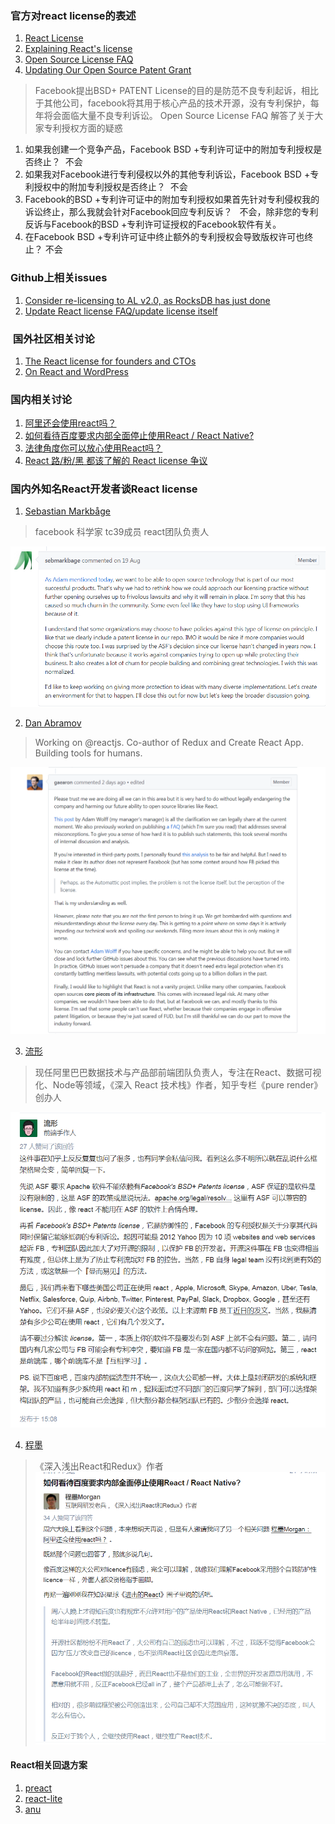 ### 官方对react license的表述
1. [React License](https://github.com/facebook/react/blob/master/LICENSE)
2. [Explaining React's license](https://code.facebook.com/posts/112130496157735/explaining-react-s-license/)
3. [Open Source License FAQ](https://code.facebook.com/pages/850928938376556)
4. [Updating Our Open Source Patent Grant](https://code.facebook.com/posts/1639473982937255/updating-our-open-source-patent-grant/)
> Facebook提出BSD+ PATENT License的目的是防范不良专利起诉，相比于其他公司，facebook将其用于核心产品的技术开源，没有专利保护，每年将会面临大量不良专利诉讼。
>  Open Source License FAQ 解答了关于大家专利授权方面的疑惑
 1. 如果我创建一个竞争产品，Facebook BSD +专利许可证中的附加专利授权是否终止？
  不会
 2. 如果我对Facebook进行专利侵权以外的其他专利诉讼，Facebook BSD +专利授权中的附加专利授权是否终止？
  不会
 3. Facebook的BSD +专利许可证中的附加专利授权如果首先针对专利侵权我的诉讼终止，那么我就会针对Facebook回应专利反诉？
   不会，除非您的专利反诉与Facebook的BSD +专利许可证授权的Facebook软件有关。
 4. 在Facebook BSD +专利许可证中终止额外的专利授权会导致版权许可也终止？
 不会

### Github上相关issues

1. [Consider re-licensing to AL v2.0, as RocksDB has just done](https://github.com/facebook/react/issues/10191)
2. [Update React license FAQ/update license itself ](https://github.com/facebook/react/issues/10719)

###  国外社区相关讨论
1. [The React license for founders and CTOs](https://medium.com/@ji/the-react-license-for-founders-and-ctos-b38d2538f3e5)
2. [On React and WordPress](https://ma.tt/2017/09/on-react-and-wordpress/)

### 国内相关讨论

1. [阿里还会使用react吗？](https://www.zhihu.com/question/65446071/answer/231113168)
2. [如何看待百度要求内部全面停止使用React / React Native?](https://www.zhihu.com/question/65437198/answer/231116042)
3. [法律角度你可以放心使用React吗？](https://zhuanlan.zhihu.com/p/27990414)
4. [React 路/粉/黑 都该了解的 React license 争议](https://juejin.im/entry/59a55d27f265da248808ae39)


### 国内外知名React开发者谈React license

1. [Sebastian Markbåge](https://github.com/sebmarkbage)
> facebook 科学家 tc39成员 react团队负责人

![](./sebmarkbage.png)

2. [Dan Abramov](https://github.com/gaearon)
> Working on @reactjs. Co-author of Redux and Create React App. Building tools for humans.

![](./gaearon.png)

3. [流形](https://www.zhihu.com/people/arcthur)
> 现任阿里巴巴数据技术与产品部前端团队负责人，专注在React、数据可视化、Node等领域，《深入 React 技术栈》作者，知乎专栏《pure render》创办人

![](./reactbook.png)

4. [程墨](https://www.zhihu.com/people/morgancheng)
> 《深入浅出React和Redux》作者
![](./reactbook2.png)

#### React相关回退方案

1. [preact](https://github.com/developit/preact)
2. [react-lite](https://github.com/Lucifier129/react-lite)
3. [anu](https://github.com/RubyLouvre/anu)
